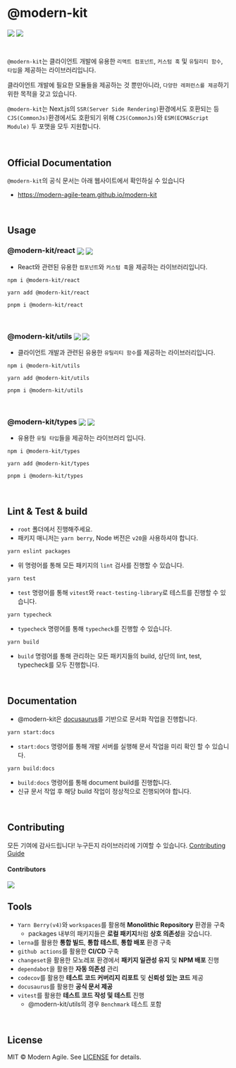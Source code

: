 # @modern-kit

<p>
  <img align="center" src="https://img.shields.io/badge/license-MIT-blue.svg">
  <img align="center" src="https://hits.seeyoufarm.com/api/count/incr/badge.svg?url=https%3A%2F%2Fgithub.com%2FModern-Agile-Team%2Fmodern-kit&count_bg=%2379C83D&title_bg=%23555555&icon=&icon_color=%23E7E7E7&title=hits&edge_flat=false"/>
</p>

<br />

`@modern-kit`는 클라이언트 개발에 유용한 `리액트 컴포넌트`, `커스텀 훅` 및 `유틸리티 함수`, `타입`을 제공하는 라이브러리입니다. 

클라이언트 개발에 필요한 모듈들을 제공하는 것 뿐만아니라, `다양한 레퍼런스를 제공`하기 위한 목적을 갖고 있습니다.

`@modern-kit`는 Next.js의 `SSR(Server Side Rendering)`환경에서도 호환되는 등 `CJS(CommonJs)`환경에서도 호환되기 위해 `CJS(CommonJs)`와 `ESM(ECMAScript Module)` 두 포맷을 모두 지원합니다.

<br />

## Official Documentation
`@modern-kit`의 공식 문서는 아래 웹사이트에서 확인하실 수 있습니다
- <a href="https://modern-agile-team.github.io/modern-kit" target="_blank">https://modern-agile-team.github.io/modern-kit</a>

<br />

## Usage

### @modern-kit/react <a href="https://www.npmjs.com/package/@modern-kit/react" target="_blank"><img align="center" src="https://img.shields.io/npm/v/@modern-kit/react.svg" /></a> <a href="https://bundlephobia.com/package/@modern-kit/react" target="_blank"><img align="center" src="https://img.shields.io/bundlephobia/minzip/@modern-kit/react/latest"></a>

- React와 관련된 유용한 `컴포넌트`와 `커스텀 훅`을 제공하는 라이브러리입니다.

```shell
npm i @modern-kit/react
```

```shell
yarn add @modern-kit/react
```

```shell
pnpm i @modern-kit/react
```

<br />

### @modern-kit/utils <a href="https://www.npmjs.com/package/@modern-kit/utils" target="_blank"><img align="center" src="https://img.shields.io/npm/v/@modern-kit/utils.svg" /></a> <a href="https://bundlephobia.com/package/@modern-kit/utils" target="_blank"><img align="center" src="https://img.shields.io/bundlephobia/minzip/@modern-kit/utils/latest"></a>

- 클라이언트 개발과 관련된 유용한 `유틸리티 함수`를 제공하는 라이브러리입니다.

```shell
npm i @modern-kit/utils
```

```shell
yarn add @modern-kit/utils
```

```shell
pnpm i @modern-kit/utils
```

<br />

### @modern-kit/types <a href="https://www.npmjs.com/package/@modern-kit/types" target="_blank"><img align="center" src="https://img.shields.io/npm/v/@modern-kit/types.svg" /></a> <a href="https://bundlephobia.com/package/@modern-kit/types" target="_blank"><img align="center" src="https://img.shields.io/bundlephobia/minzip/@modern-kit/types/latest"></a>

- 유용한 `유틸 타입`들을 제공하는 라이브러리 입니다.

```shell
npm i @modern-kit/types
```

```shell
yarn add @modern-kit/types
```

```shell
pnpm i @modern-kit/types
```

<br />

## Lint & Test & build

- `root` 폴더에서 진행해주세요.
- 패키지 매니저는 `yarn berry`, Node 버전은 `v20`을 사용하셔야 합니다.

```shell
yarn eslint packages
```

- 위 명령어를 통해 모든 패키지의 `lint` 검사를 진행할 수 있습니다.

```shell
yarn test
```

- `test` 명령어를 통해 `vitest`와 `react-testing-library`로 테스트를 진행할 수 있습니다.

```shell
yarn typecheck
```

- `typecheck` 명령어를 통해 `typecheck`를 진행할 수 있습니다.

```shell
yarn build
```

- `build` 명령어를 통해 관리하는 모든 패키지들의 build, 상단의 lint, test, typecheck를 모두 진행합니다.

<br />

## Documentation
- @modern-kit은 [docusaurus](https://docusaurus.io/)를 기반으로 문서화 작업을 진행합니다.
```shell
yarn start:docs
```

- `start:docs` 명령어를 통해 개발 서버를 실행해 문서 작업을 미리 확인 할 수 있습니다.

```shell
yarn build:docs
```

- `build:docs` 명령어를 통해 document build를 진행합니다. 
- 신규 문서 작업 후 해당 build 작업이 정상적으로 진행되어야 합니다.

<br />

## Contributing
모든 기여에 감사드립니다! 누구든지 라이브러리에 기여할 수 있습니다.
[Contributing Guide](./.github/CONTRIBUTING.md)

#### Contributors
<a href="https://github.com/modern-agile-team/modern-kit/graphs/contributors">
  <img src="https://contrib.rocks/image?repo=Modern-Agile-Team/modern-kit">
</a>

<br />

## Tools

- `Yarn Berry(v4)`와 `workspaces`를 활용해 **Monolithic Repository** 환경을 구축
  - packages 내부의 패키지들은 **로컬 패키지**처럼 **상호 의존성**을 갖습니다.
- `lerna`를 활용한 **통합 빌드**, **통합 테스트**, **통합 배포** 환경 구축
- `github actions`를 활용한 **CI/CD** 구축
- `changeset`을 활용한 모노레포 환경에서 **패키지 일관성 유지** 및 **NPM 배포** 진행
- `dependabot`을 활용한 **자동 의존성** 관리
- `codecov`를 활용한 **테스트 코드 커버리지 리포트** 및 **신뢰성 있는 코드** 제공
- `docusaurus`를 활용한 **공식 문서 제공**
- `vitest`를 활용한 **테스트 코드 작성 및 테스트** 진행
  - @modern-kit/utils의 경우 `Benchmark` 테스트 포함

<br />

## License
MIT © Modern Agile. See [LICENSE](./LICENSE) for details.

<br />